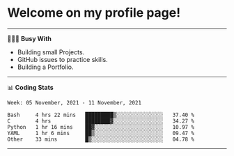 # Welcome on my profile page!
<!-- print(("dralla"[::-1]+"s").capitalize()) -->

---
👨🏻‍💻 **Busy With**
* Building small Projects.
* GitHub issues to practice skills.
* Building a Portfolio.

---
📊 **Coding Stats**
<!--START_SECTION:waka-->
```text
Week: 05 November, 2021 - 11 November, 2021

Bash     4 hrs 22 mins   █████████▒░░░░░░░░░░░░░░░   37.40 % 
C        4 hrs           ████████▓░░░░░░░░░░░░░░░░   34.27 % 
Python   1 hr 16 mins    ██▓░░░░░░░░░░░░░░░░░░░░░░   10.97 % 
YAML     1 hr 6 mins     ██▒░░░░░░░░░░░░░░░░░░░░░░   09.47 % 
Other    33 mins         █▒░░░░░░░░░░░░░░░░░░░░░░░   04.78 % 
```
<!--END_SECTION:waka-->
---
